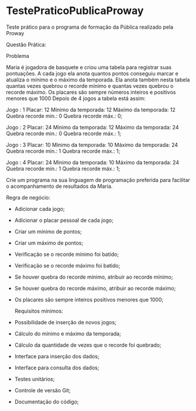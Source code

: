   # TestePraticoPublicaProway
Teste prático para o programa de formação da Pública realizado pela Proway

  Questão Prática:

  Problema

Maria é jogadora de basquete e criou uma tabela para registrar suas pontuações. A cada jogo ela anota quantos pontos conseguiu marcar e atualiza o mínimo e o máximo da temporada. Ela anota também nesta tabela quantas vezes quebrou o recorde mínimo e quantas vezes quebrou o recorde máximo. Os placares são sempre números inteiros e positivos menores que 1000 Depois de 4 jogos a tabela está assim:

Jogo : 1 Placar: 12 Mínimo da temporada: 12 Máximo da temporada: 12 Quebra recorde min.: 0 Quebra recorde máx.: 0;

Jogo : 2 Placar: 24 Mínimo da temporada: 12 Máximo da temporada: 24 Quebra recorde min.: 0 Quebra recorde máx.: 1;

Jogo : 3 Placar: 10 Mínimo da temporada: 10 Máximo da temporada: 24 Quebra recorde min.: 1 Quebra recorde máx.: 1;

Jogo : 4 Placar: 24 Mínimo da temporada: 10 Máximo da temporada: 24 Quebra recorde min.: 1 Quebra recorde máx.: 1;
 
 Crie um programa na sua linguagem de programação preferida para facilitar o acompanhamento de resultados da Maria. 
  
  Regra de negócio:
- Adicionar cada jogo;
- Adicionar o placar pessoal de cada jogo;
- Criar um mínimo de pontos;
- Criar um máximo de pontos;
- Verificação se o recorde mínimo foi batido;
- Verificação se o recorde máximo foi batido;
- Se houver quebra do recorde mínimo, atribuir ao recorde mínimo;
- Se houver quebra do recorde máximo, atribuir ao recorde máximo;
- Os placares são sempre inteiros positivos menores que 1000;

  Requisitos mínimos:
- Possibilidade de inserção de novos jogos;
- Cálculo do mínimo e máximo da temporada;
- Cálculo da quantidade de vezes que o recorde foi quebrado;
- Interface para inserção dos dados;
- Interface para consulta dos dados;
- Testes unitários;
- Controle de versão Git;
- Documentação do código;
